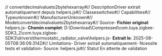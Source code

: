 // convertdecimalvalueto2bytehexarray#// DescriptionDriver extrait automatiquement depuis helpers.js#// Classeswitches#// Capabilities#// Typeunknown#// ManufacturerUnknown#// Modelconvertdecimalvalueto2bytehexarray#// Source- **Fichier original**: helpers.js- **Chemin complet**: D:\Download\Compressed\com.tuya.zigbee-SDK3_2\com.tuya.zigbee-SDK3\drivers\thermostatic_radiator_valve\helpers.js- **Extrait le**: 2025-08-05T08:36:09.314Z#// Limitations- Driver extrait automatiquement- Ncessite tests et validation- Source: helpers.js#// Statut En attente de validation